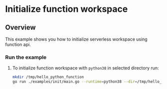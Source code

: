# Initialize function workspace

## Overview

This example shows you how to initialize serverless workspace using function api.

### Run the example

1. To initialize function workspace with `python38` in selected directory run:

    ```bash
    mkdir /tmp/hello_python_function
    go run ./examples/init/main.go --runtime=python38 --dir=/tmp/hello_python_function
    ```